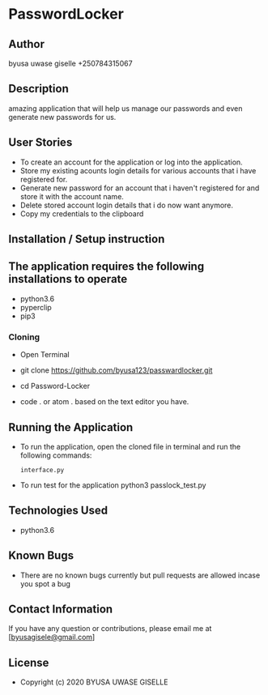 # PasswordLocker
## Author
byusa uwase giselle
+250784315067

## Description
amazing application that will help us manage our passwords and even generate new passwords for us.

## User Stories

* To create an account for the application or log into the application.
* Store my existing acounts login details for various accounts that i have registered for.
* Generate new password for an account that i haven't registered for and store it with the account name.   
* Delete stored account login details that i do now want anymore.
* Copy my credentials to the clipboard


## Installation / Setup instruction

## The application requires the following installations to operate 
* python3.6
* pyperclip
* pip3

### Cloning

* Open Terminal 

* git clone https://github.com/byusa123/passwardlocker.git

* cd Password-Locker

* code . or atom . based on the text editor you have.

## Running the Application
* To run the application, open the cloned file in terminal and run the following commands:

      interface.py
* To run test for the application
    python3 passlock_test.py


## Technologies Used

* python3.6

## Known Bugs
* There are no known bugs currently but pull requests are allowed incase you spot a bug

## Contact Information 

If you have any question or contributions, please email me at [byusagisele@gmail.com]

## License

* Copyright (c) 2020 BYUSA UWASE GISELLE
